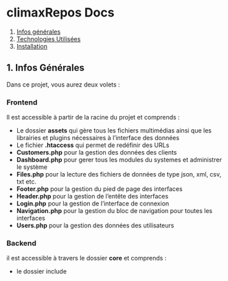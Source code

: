 # climaxRepos Docs

1. [Infos générales](#general-info)
2. [Technologies Utilisées](#technologies)
3. [Installation](#installation)

## 1. Infos Générales
Dans ce projet, vous aurez deux volets : 

### Frontend
Il est accessible à partir de la racine du projet et comprends :
* Le dossier **assets** qui gère tous les fichiers multimédias ainsi que les librairies et plugins nécessaires à l’interface des données
* Le fichier **.htaccess** qui permet de redéfinir des URLs
* **Customers.php** pour la gestion des données des clients
* **Dashboard.php** pour gerer tous les modules du systemes et administrer le système
* **Files.php** pour la lecture des fichiers de données de type json, xml, csv, txt etc.
* **Footer.php** pour la gestion du pied de page des interfaces
* **Header.php** pour la gestion de l’entête  des interfaces  
* **Login.php** pour la gestion de l’interface de connexion
* **Navigation.php** pour la gestion du bloc de navigation pour toutes les interfaces
* **Users.php** pour la gestion des données  des utilisateurs

### Backend
il est accessible à travers le dossier **core** et comprends :
* le dossier include
